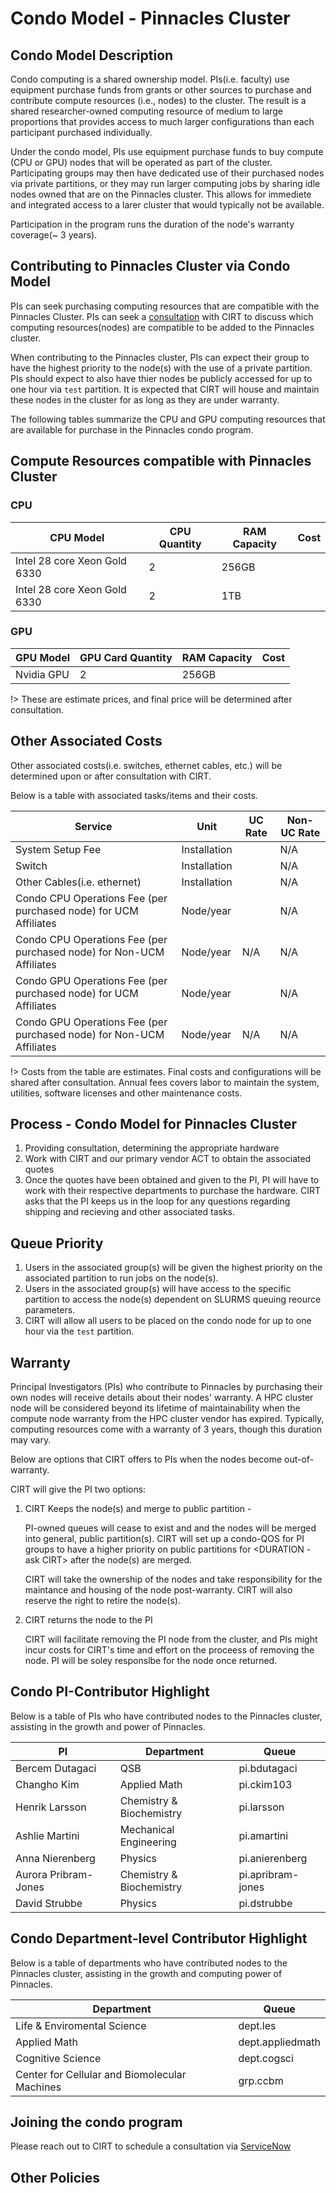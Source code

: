 # Condo Model - Pinnacles Cluster
<schedule a consulation add a link>

## Condo Model Description
Condo computing is a shared ownership model. PIs(i.e. faculty) use equipment purchase funds from grants or other sources to purchase and contribute compute resources (i.e., nodes) to the cluster. The result is a shared researcher-owned computing resource of medium to large proportions that provides access to much larger configurations than each participant purchased individually.

Under the condo model, PIs use equipment purchase funds to buy compute (CPU or GPU) nodes that will be operated as part of the cluster. Participating groups may then have dedicated use of their purchased nodes via private partitions, or they may run larger computing jobs by sharing idle nodes owned that are on the Pinnacles cluster. This allows for immediete and integrated access to a larer cluster that would typically not be available. 


Participation in the program runs the duration of the node's warranty coverage(~ 3 years).

## Contributing to Pinnacles Cluster via Condo Model

PIs can seek purchasing computing resources that are compatible with the Pinnacles Cluster. PIs can seek a [consultation](https://ucmerced.service-now.com/servicehub?id=public_kb_article&sys_id=3c3ee9ff1b67a0543a003112cd4bcb13&form_id=06da3f8edbfc08103c4d56f3ce9619f4) with CIRT to discuss which computing resources(nodes) are compatible to be added to the Pinnacles cluster. 

When contributing to the Pinnacles cluster, PIs can expect their group to have the highest priority to the node(s) with the use of a private partition. PIs should expect to also have thier nodes be publicly accessed for up to one hour via `test` partition.  It is expected that CIRT will house and maintain these nodes in the cluster for as long as they are under warranty.

The following tables summarize the CPU and GPU computing resources that are available for purchase in the Pinnacles condo program. 

## Compute Resources compatible with Pinnacles Cluster


### CPU 
| CPU Model	| CPU Quantity | RAM Capacity | Cost| 
| -------- | ---- | ----------- | ----------| 
| Intel 28 core Xeon Gold 6330 | 2 | 256GB | <Fill In > | 
| Intel 28 core Xeon Gold 6330 | 2 | 1TB | <Fill In > | 



### GPU
| GPU Model	| GPU Card Quantity | RAM Capacity | Cost| 
| -------- | ---- | ----------- | ----------| 
| Nvidia GPU | 2 | 256GB | <Fill In > | 

!> These are estimate prices, and final price will be determined after consultation. 

## Other Associated Costs 

Other associated costs(i.e. switches, ethernet cables, etc.) will be determined upon or after consultation with CIRT. 

Below is a table with associated tasks/items and their costs. 

| Service | Unit | UC Rate | Non-UC Rate | 
| --------------------- | ---------------- | -------------- | ----------- | 
| System Setup Fee | Installation | <COST> | N/A | 
| Switch | Installation | <COST> |N/A| 
| Other Cables(i.e. ethernet) | Installation | <COST> | N/A | 
|Condo CPU Operations Fee (per purchased node) for UCM Affiliates | Node/year | <COST> | N/A | 
| Condo CPU Operations Fee (per purchased node) for Non-UCM Affiliates | Node/year | N/A | N/A |
| Condo GPU Operations Fee (per purchased node) for UCM Affiliates | Node/year | <COST> | N/A | 
| Condo GPU Operations Fee (per purchased node) for Non-UCM Affiliates | Node/year | N/A | N/A | 	




!> Costs from the table are estimates. Final costs and configurations will be shared after consultation. Annual fees covers labor to maintain the system, utilities, software licenses and other maintenance costs.

## Process - Condo Model for Pinnacles Cluster

1. Providing consultation, determining the appropriate hardware
2. Work with CIRT and our primary vendor ACT to obtain the associated quotes
3. Once the quotes have been obtained and given to the PI, PI will have to work with their respective departments to purchase the hardware. CIRT asks that the PI keeps us in the loop for any questions regarding shipping and recieving and other associated tasks. 

## Queue Priority

1. Users in the associated group(s) will be given the highest priority on the associated partition to run jobs on the node(s). 
2. Users in the associated group(s) will have access to the specific partition to access the node(s) dependent on SLURMS queuing reource parameters. 
3. CIRT will allow all users to be placed on the condo node for up to one hour via the `test` partition.

## Warranty

Principal Investigators (PIs) who contribute to Pinnacles by purchasing their own nodes will receive details about their nodes' warranty. A HPC cluster node will be considered beyond its lifetime of maintainability when the compute node warranty from the HPC cluster vendor has expired. Typically, computing resources come with a warranty of 3 years, though this duration may vary.


Below are options that CIRT offers to PIs when the nodes become out-of-warranty. 

CIRT will give the PI two options: 

1. CIRT Keeps the node(s) and merge to public partition - 

     
    PI-owned queues will cease to exist and and the nodes will be merged into general, public partition(s).
    CIRT will set up a condo-QOS for PI groups to have a higher priority on public partitions for <DURATION - ask CIRT> after the node(s) are merged. 

    CIRT will take the ownership of the nodes and take responsibility for the maintance and housing of the node post-warranty. CIRT will also reserve the right to retire the node(s).
   
2. CIRT returns the node to the PI

    CIRT will facilitate removing the PI node from the cluster, and
    PIs might incur costs for CIRT's time and effort on the proceess of removing the node.
    PI will be soley responslbe for the node once returned. 




## Condo PI-Contributor Highlight
Below is a table of PIs who have contributed nodes to the Pinnacles cluster, assisting in the growth and power of Pinnacles. 

| PI | Department |  Queue | 
| -------------- | ----------------------- | --------------- |
| Bercem Dutagaci | QSB | pi.bdutagaci |
| Changho Kim | Applied Math | pi.ckim103 |
| Henrik Larsson | Chemistry & Biochemistry | pi.larsson |
| Ashlie Martini | Mechanical Engineering | pi.amartini |
| Anna Nierenberg | Physics | pi.anierenberg |
| Aurora Pribram-Jones | Chemistry & Biochemistry | pi.apribram-jones |
| David Strubbe | Physics | pi.dstrubbe |



## Condo Department-level Contributor Highlight 
Below is a table of departments who have contributed nodes to the Pinnacles cluster, assisting in the growth and computing power of Pinnacles. 

| Department | Queue |
| ----------------- | --------------- |
| Life & Enviromental Science | dept.les |
| Applied Math | dept.appliedmath |
| Cognitive Science | dept.cogsci |
| Center for Cellular and Biomolecular Machines | grp.ccbm |

## Joining the condo program
Please reach out to CIRT to schedule a consultation via [ServiceNow](https://ucmerced.service-now.com/servicehub?id=public_kb_article&sys_id=3c3ee9ff1b67a0543a003112cd4bcb13&form_id=06da3f8edbfc08103c4d56f3ce9619f4)
## Other Policies 
